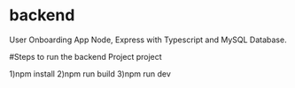 # backend
User Onboarding App Node, Express with Typescript and MySQL Database.

#Steps to run the backend Project project

1)npm install
2)npm run build
3)npm run dev

